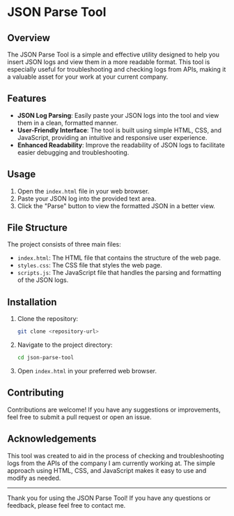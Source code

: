 # JSON Parse Tool

## Overview

The JSON Parse Tool is a simple and effective utility designed to help you insert JSON logs and view them in a more readable format. This tool is especially useful for troubleshooting and checking logs from APIs, making it a valuable asset for your work at your current company.

## Features

- **JSON Log Parsing**: Easily paste your JSON logs into the tool and view them in a clean, formatted manner.
- **User-Friendly Interface**: The tool is built using simple HTML, CSS, and JavaScript, providing an intuitive and responsive user experience.
- **Enhanced Readability**: Improve the readability of JSON logs to facilitate easier debugging and troubleshooting.

## Usage

1. Open the `index.html` file in your web browser.
2. Paste your JSON log into the provided text area.
3. Click the "Parse" button to view the formatted JSON in a better view.

## File Structure

The project consists of three main files:

- `index.html`: The HTML file that contains the structure of the web page.
- `styles.css`: The CSS file that styles the web page.
- `scripts.js`: The JavaScript file that handles the parsing and formatting of the JSON logs.

## Installation

1. Clone the repository:
    ```bash
    git clone <repository-url>
    ```
2. Navigate to the project directory:
    ```bash
    cd json-parse-tool
    ```
3. Open `index.html` in your preferred web browser.

## Contributing

Contributions are welcome! If you have any suggestions or improvements, feel free to submit a pull request or open an issue.

## Acknowledgements

This tool was created to aid in the process of checking and troubleshooting logs from the APIs of the company I am currently working at. The simple approach using HTML, CSS, and JavaScript makes it easy to use and modify as needed.

---

Thank you for using the JSON Parse Tool! If you have any questions or feedback, please feel free to contact me.
